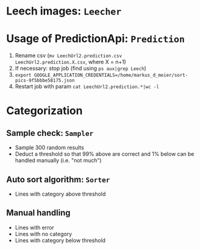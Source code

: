 # Leech images: `Leecher`

# Usage of PredictionApi: `Prediction`
1) Rename csv (`mv LeechUrl2.prediction.csv LeechUrl2.prediction.X.csv`, where X = n+1)
1) If necessary: stop job (find using `ps aux|grep Leech`)
1) `export GOOGLE_APPLICATION_CREDENTIALS=/home/markus_d_meier/sort-pics-9f5bbbe58175.json`
1) Restart job with param `cat LeechUrl2.prediction.*|wc -l`

#  Categorization
## Sample check: `Sampler`
* Sample 300 random results
* Deduct a threshold so that 99% above are correct and 1% below can be handled manually (i.e. "not much")

## Auto sort algorithm: `Sorter`
* Lines with category above threshold

## Manual handling
* Lines with error
* Lines with no category
* Lines with category below threshold